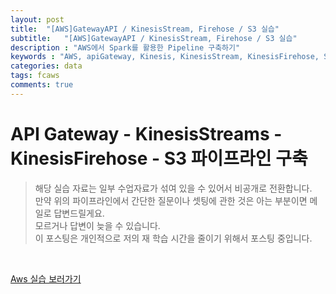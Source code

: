 ```yaml
---
layout: post
title:  "[AWS]GatewayAPI / KinesisStream, Firehose / S3 실습"
subtitle:   "[AWS]GatewayAPI / KinesisStream, Firehose / S3 실습"
description : "AWS에서 Spark를 활용한 Pipeline 구축하기"
keywords : "AWS, apiGateway, Kinesis, KinesisStream, KinesisFirehose, S3"
categories: data
tags: fcaws
comments: true
---
```


# API Gateway - KinesisStreams - KinesisFirehose - S3 파이프라인 구축

> 해당 실습 자료는 일부 수업자료가 섞여 있을 수 있어서 비공개로 전환합니다.  
> 만약 위의 파이프라인에서 간단한 질문이나 셋팅에 관한 것은 아는 부분이면 메일로 답변드릴게요.  
> 모르거나 답변이 늦을 수 있습니다.  
> 이 포스팅은 개인적으로 저의 재 학습 시간을 줄이기 위해서 포스팅 중입니다.   

<br>

[Aws 실습 보러가기](https://drive.google.com/open?id=1oGjmO-0n4Vna0TPtppvpDHligGbNHvbq)
